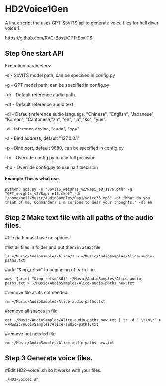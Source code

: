 # HD2Voice1Gen
A linux script the uses GPT-SoVITS api to generate voice files for hell diver voice 1.

https://github.com/RVC-Boss/GPT-SoVITS

## Step One start API

 Execution parameters:
 
-s - SoVITS model path, can be specified in config.py

-g - GPT model path, can be specified in config.py


-dr - Default reference audio path.

-dt - Default reference audio text.

-dl - Default reference audio language, "Chinese", "English", "Japanese", "Korean", "Cantonese,"zh", "en", "ja", "ko", "yue".

-d - Inference device, "cuda", "cpu" 

-a - Bind address, default "127.0.0.1"

-p - Bind port, default 9880, can be specified in config.py

-fp - Override config.py to use full precision

-hp - Override config.py to use half precision


#### Example This is what use.

`python3 api.py -s "SoVITS_weights_v2/Rapi_e8_s176.pth" -g "GPT_weights_v2/Rapi-e15.ckpt" -dr "/home/neil/Music/AudioSamples/Rapi/voice33.mp3" -dt "What do you think of me, Commander? I'm curious to hear your thoughts." -dl en`


## Step 2 Make text file with all paths of the audio files.

#file path must have no spaces

#list all files in folder and put them in a text file

`ls ~/Music/AudioSamples/Alice/* > ~/Music/AudioSamples/Alice-audio-paths.txt`

#add "&inp_refs=" to beginning of each line.

`awk '{print "&inp_refs="$0}' ~/Music/AudioSamples/Alice-audio-paths.txt > ~/Music/AudioSamples/Alice-audio-paths_new.txt`

#remove file as its not needed.

`rm ~/Music/AudioSamples/Alice-audio-paths.txt`

#remove all spaces in file

`cat ~/Music/AudioSamples/Alice-audio-paths_new.txt | tr -d " \t\n\r" > ~/Music/AudioSamples/Alice-audio-paths.txt`

#remove not needed file

`rm ~/Music/AudioSamples/Alice-audio-paths_new.txt`


## Step 3 Generate voice files.

#Edit HD2-voice1.sh so it works with your files.

`./HD2-voice1.sh`


